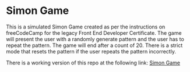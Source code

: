 # Simon Game
This is a simulated Simon Game created as per the instructions on freeCodeCamp for the legacy Front End Developer Certificate. The game will present the user with a randomly generate pattern and the user has to repeat the pattern. The game will end after a count of 20. There is a strict mode that resets the pattern if the user repeats the pattern incorrectly.

There is a working version of this repo at the following link: [Simon Game](https://codepen.io/noctearmy/pen/qYPVMx)